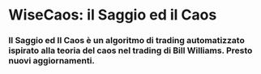 # WiseCaos: il Saggio ed il Caos
### Il Saggio ed Il Caos è un algoritmo di trading automatizzato ispirato alla teoria del caos nel trading di Bill Williams. Presto nuovi aggiornamenti.
